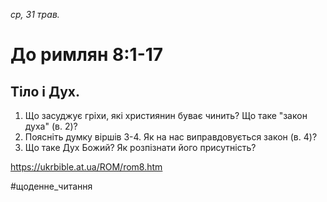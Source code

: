 
_ср, 31 трав._

# До римлян 8:1-17

## Тіло і Дух.
1. Що засуджує гріхи, які християнин буває чинить? Що таке "закон духа" (в. 2)?
2. Поясніть думку віршів 3-4. Як на нас виправдовується закон (в. 4)?
3. Що таке Дух Божий? Як розпізнати його присутність?

https://ukrbible.at.ua/ROM/rom8.htm 

#щоденне_читання
